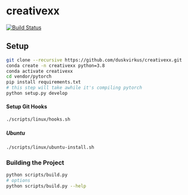 # creativexx

[![Build Status](https://travis-ci.org/duskvirkus/creativexx.svg?branch=main)](https://travis-ci.org/duskvirkus/creativexx)

## Setup

```bash
git clone --recursive https://github.com/duskvirkus/creativexx.git
conda create -n creativexx python=3.8
conda activate creativexx
cd vendor/pytorch
pip install requirements.txt
# this step will take awhile it's compiling pytorch
python setup.py develop
```

#### Setup Git Hooks

```bash
./scripts/linux/hooks.sh
```

##### Ubuntu

```bash
./scripts/linux/ubuntu-install.sh
```

### Building the Project

```bash
python scripts/build.py
# options
python scripts/build.py --help
```
